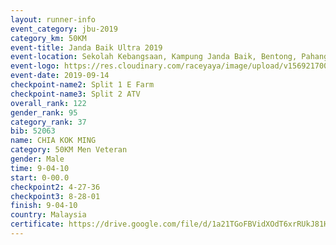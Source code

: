 ```yaml
---
layout: runner-info 
event_category: jbu-2019 
category_km: 50KM 
event-title: Janda Baik Ultra 2019
event-location: Sekolah Kebangsaan, Kampung Janda Baik, Bentong, Pahang, Malaysia 
event-logo: https://res.cloudinary.com/raceyaya/image/upload/v1569217009/logo/janda-baik_vch1pc.jpg 
event-date: 2019-09-14 
checkpoint-name2: Split 1 E Farm 
checkpoint-name3: Split 2 ATV 
overall_rank: 122
gender_rank: 95
category_rank: 37
bib: 52063
name: CHIA KOK MING
category: 50KM Men Veteran
gender: Male
time: 9-04-10
start: 0-00.0
checkpoint2: 4-27-36
checkpoint3: 8-28-01
finish: 9-04-10
country: Malaysia
certificate: https://drive.google.com/file/d/1a21TGoFBVidXOdT6xrRUkJ81H54pV6p7/view?usp=sharing
---
```

